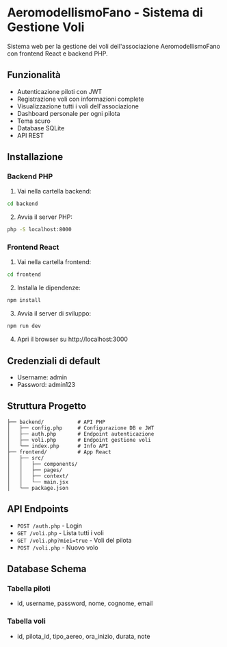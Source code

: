 # AeromodellismoFano - Sistema di Gestione Voli

Sistema web per la gestione dei voli dell'associazione AeromodellismoFano con frontend React e backend PHP.

## Funzionalità

- Autenticazione piloti con JWT
- Registrazione voli con informazioni complete
- Visualizzazione tutti i voli dell'associazione
- Dashboard personale per ogni pilota
- Tema scuro
- Database SQLite
- API REST

## Installazione

### Backend PHP

1. Vai nella cartella backend:
```bash
cd backend
```

2. Avvia il server PHP:
```bash
php -S localhost:8000
```

### Frontend React

1. Vai nella cartella frontend:
```bash
cd frontend
```

2. Installa le dipendenze:
```bash
npm install
```

3. Avvia il server di sviluppo:
```bash
npm run dev
```

4. Apri il browser su http://localhost:3000

## Credenziali di default

- Username: admin
- Password: admin123

## Struttura Progetto

```
├── backend/           # API PHP
│   ├── config.php     # Configurazione DB e JWT
│   ├── auth.php       # Endpoint autenticazione
│   ├── voli.php       # Endpoint gestione voli
│   └── index.php      # Info API
├── frontend/          # App React
│   ├── src/
│   │   ├── components/
│   │   ├── pages/
│   │   ├── context/
│   │   └── main.jsx
│   └── package.json
```

## API Endpoints

- `POST /auth.php` - Login
- `GET /voli.php` - Lista tutti i voli
- `GET /voli.php?miei=true` - Voli del pilota
- `POST /voli.php` - Nuovo volo

## Database Schema

### Tabella piloti
- id, username, password, nome, cognome, email

### Tabella voli  
- id, pilota_id, tipo_aereo, ora_inizio, durata, note